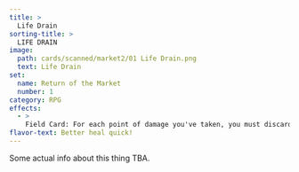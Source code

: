 ```yaml
---
title: >
  Life Drain
sorting-title: >
  LIFE DRAIN
image: 
  path: cards/scanned/market2/01 Life Drain.png
  text: Life Drain
set:
  name: Return of the Market
  number: 1
category: RPG
effects: 
  - >
    Field Card: For each point of damage you've taken, you must discard that many cards at the end of your turn if you have them.
flavor-text: Better heal quick!
---
```

Some actual info about this thing TBA.
